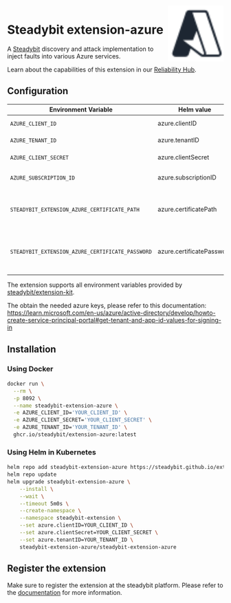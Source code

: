 <img src="./logo.svg" height="130" align="right" alt="Azure logo">

# Steadybit extension-azure

A [Steadybit](https://www.steadybit.com/) discovery and attack implementation to inject faults into various Azure services.

Learn about the capabilities of this extension in our [Reliability Hub](https://hub.steadybit.com/extension/com.steadybit.extension_azure).

## Configuration

| Environment Variable                             | Helm value                | Meaning                                                      | Required | Default |
|--------------------------------------------------|---------------------------|--------------------------------------------------------------|----------|---------|
| `AZURE_CLIENT_ID`                                | azure.clientID            | Azure Client Id                                              | true     |         |
| `AZURE_TENANT_ID`                                | azure.tenantID            | Azure Tenant ID                                              | true     |         |
| `AZURE_CLIENT_SECRET`                            | azure.clientSecret        | Azure Client Secret                                          | false    |         |
| `AZURE_SUBSCRIPTION_ID`                          | azure.subscriptionID      | Azure Subscription ID                                        | false    |         |
| `STEADYBIT_EXTENSION_AZURE_CERTIFICATE_PATH`     | azure.certificatePath     | Location of a certificate used to authenticate to azure      | false    |         |
| `STEADYBIT_EXTENSION_AZURE_CERTIFICATE_PASSWORD` | azure.certificatePassword | Passphrase for the certificate used to authenticate to azure | false    |         |


The extension supports all environment variables provided by [steadybit/extension-kit](https://github.com/steadybit/extension-kit#environment-variables).

The obtain the needed azure keys, please refer to this documentation:
https://learn.microsoft.com/en-us/azure/active-directory/develop/howto-create-service-principal-portal#get-tenant-and-app-id-values-for-signing-in

## Installation

### Using Docker

```sh
docker run \
  --rm \
  -p 8092 \
  --name steadybit-extension-azure \
  -e AZURE_CLIENT_ID='YOUR_CLIENT_ID' \
  -e AZURE_CLIENT_SECRET='YOUR_CLIENT_SECRET' \
  -e AZURE_TENANT_ID='YOUR_TENANT_ID' \
  ghcr.io/steadybit/extension-azure:latest
```

### Using Helm in Kubernetes

```sh
helm repo add steadybit-extension-azure https://steadybit.github.io/extension-azure
helm repo update
helm upgrade steadybit-extension-azure \
    --install \
    --wait \
    --timeout 5m0s \
    --create-namespace \
    --namespace steadybit-extension \
    --set azure.clientID=YOUR_CLIENT_ID \
    --set azure.clientSecret=YOUR_CLIENT_SECRET \
    --set azure.tenantID=YOUR_TENANT_ID \
    steadybit-extension-azure/steadybit-extension-azure
```

## Register the extension

Make sure to register the extension at the steadybit platform. Please refer to
the [documentation](https://docs.steadybit.com/integrate-with-steadybit/extensions/extension-installation) for more information.
